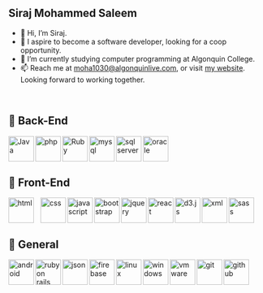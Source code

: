 ## Siraj Mohammed Saleem
- 👋 Hi, I’m Siraj.
- 👀 I aspire to become a software developer, looking for a coop opportunity.
- :school: I’m currently studying computer programming at Algonquin College.
- 📫 Reach me at moha1030@algonquinlive.com, or visit <a href="https://www.sirajsaleem.com">my website</a>. Looking forward to working together.
<br/>

## :robot: Back-End

<img align="left" alt="Java" width="50px" src="https://cdn.jsdelivr.net/gh/devicons/devicon/icons/java/java-original-wordmark.svg"/>
<img align="left" alt="php" width="50px" src="https://cdn.jsdelivr.net/gh/devicons/devicon/icons/php/php-original.svg"/>
<img align="left" alt="Ruby" width="50px" src="https://cdn.jsdelivr.net/gh/devicons/devicon/icons/ruby/ruby-original.svg"/>
<img align="left" alt="mysql" width="50px" src="https://cdn.jsdelivr.net/gh/devicons/devicon/icons/mysql/mysql-original-wordmark.svg"/>
<img align="left" alt="sql server" width="50px" src="https://sirajsaleem.com/images/portfolio/microsoft-sql-server-logo.png"/>
<img alt="oracle" width="50px" src="https://sirajsaleem.com/images/portfolio/oracle.png"/>

<br>

## :robot: Front-End

<img align="left" alt="html" width="50px" style="padding-right:10px;" src="https://cdn.jsdelivr.net/gh/devicons/devicon/icons/html5/html5-original.svg"/>
<img align="left" alt="css" width="50px" src="https://cdn.jsdelivr.net/gh/devicons/devicon/icons/css3/css3-original.svg"/>
<img align="left" alt="javascript" width="50px" src="https://cdn.jsdelivr.net/gh/devicons/devicon/icons/javascript/javascript-original.svg"/>
<img align="left" alt="bootstrap" width="50px" src="https://cdn.jsdelivr.net/gh/devicons/devicon/icons/bootstrap/bootstrap-original.svg"/>
<img align="left" alt="jquery" width="50px" src="https://cdn.jsdelivr.net/gh/devicons/devicon/icons/jquery/jquery-original.svg"/>
<img align="left" alt="react" width="50px" src="https://cdn.jsdelivr.net/gh/devicons/devicon/icons/react/react-original.svg"/>
<img align="left" alt="d3.js" width="50px" src="https://cdn.jsdelivr.net/gh/devicons/devicon/icons/d3js/d3js-original.svg"/>
<img align="left" alt="xml" width="50px" src="https://sirajsaleem.com/images/portfolio/xml.png"/>
<img alt="sass" width="50px" src="https://cdn.jsdelivr.net/gh/devicons/devicon/icons/sass/sass-original.svg"/>

<br>

## :robot: General

<img align="left" alt="android" width="50px" src="https://cdn.jsdelivr.net/gh/devicons/devicon/icons/android/android-original.svg"/>
<img align="left" alt="ruby on rails" width="50px" src="https://cdn.jsdelivr.net/gh/devicons/devicon/icons/rails/rails-plain.svg"/>
<img align="left" alt="json" width="50px" src="https://sirajsaleem.com/images/portfolio/json.png"/>
<img align="left" alt="firebase" width="50px" src="https://cdn.jsdelivr.net/gh/devicons/devicon/icons/firebase/firebase-plain.svg"/>
<img align="left" alt="linux" width="50px" src="https://sirajsaleem.com/images/portfolio/linux-logo.png"/>
<img align="left" alt="windows" width="50px" src="https://sirajsaleem.com/images/portfolio/windows.png"/>
<img align="left" alt="vmware" width="50px" src="https://sirajsaleem.com/images/portfolio/vmware.png"/>
<img align="left" alt="git" width="50px" src="https://cdn.jsdelivr.net/gh/devicons/devicon/icons/git/git-original.svg"/>
<img alt="github" width="50px" src="https://cdn.jsdelivr.net/gh/devicons/devicon/icons/github/github-original.svg"/>

<br/>
<!--
 ## :bar_chart: Stats

 ![Siraj's GitHub stats](https://github-readme-stats.vercel.app/api?username=sirajms5&show_icons=true&theme=gruvbox)
-->
<!---
sirajms5/sirajms5 is a ✨ special ✨ repository because its `README.md` (this file) appears on your GitHub profile.
You can click the Preview link to take a look at your changes.
--->
